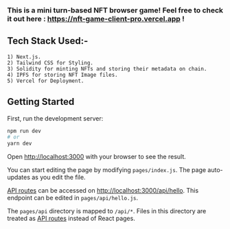 ### This is a mini turn-based NFT browser game! Feel free to check it out here : https://nft-game-client-pro.vercel.app !

## Tech Stack Used:-

    1) Next.js.
    2) Tailwind CSS for Styling.
    3) Solidity for minting NFTs and storing their metadata on chain.
    4) IPFS for storing NFT Image files.
    5) Vercel for Deployment.


## Getting Started

First, run the development server:

```bash
npm run dev
# or
yarn dev
```

Open [http://localhost:3000](http://localhost:3000) with your browser to see the result.

You can start editing the page by modifying `pages/index.js`. The page auto-updates as you edit the file.

[API routes](https://nextjs.org/docs/api-routes/introduction) can be accessed on [http://localhost:3000/api/hello](http://localhost:3000/api/hello). This endpoint can be edited in `pages/api/hello.js`.

The `pages/api` directory is mapped to `/api/*`. Files in this directory are treated as [API routes](https://nextjs.org/docs/api-routes/introduction) instead of React pages.